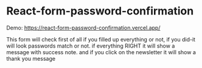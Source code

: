 # React-form-password-confirmation

Demo: https://react-form-password-confirmation.vercel.app/

This form will check first of all if you filled up everything or not, if you did-it will look passwords match or not.
if everything RIGHT it will show a message with success note. and if you click on the newsletter it will show a 
thank you message
